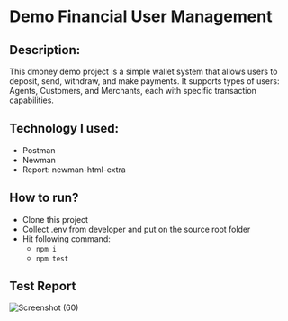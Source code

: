 # Demo Financial User Management
## Description: 
This dmoney demo project is a simple wallet system that allows users to deposit, send, withdraw, and make payments. It supports types of users: Agents, Customers, and Merchants, each with specific transaction capabilities. 
## Technology I used:
 - Postman
 - Newman
 - Report: newman-html-extra
## How to run?
 - Clone this project
 - Collect .env from developer and put on the source root folder
 - Hit following command:
   - ``` npm i ```
   - ``` npm test ```
## Test Report
![Screenshot (60)](https://github.com/user-attachments/assets/7d714afe-f1b2-4518-9b08-524c6747b68e)
